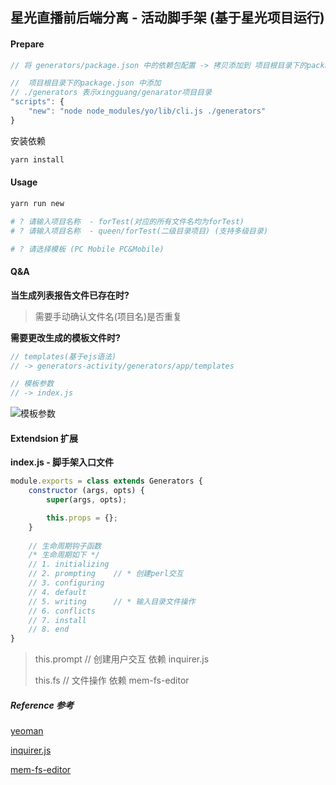 ## 星光直播前后端分离 - 活动脚手架 (基于星光项目运行)

#### Prepare

```js
// 将 generators/package.json 中的依赖包配置 -> 拷贝添加到 项目根目录下的package.json中
```

```js
//  项目根目录下的package.json 中添加
// ./generators 表示xingguang/genarator项目目录
"scripts": {
    "new": "node node_modules/yo/lib/cli.js ./generators"
}
```

安装依赖

```bash
yarn install
```

#### Usage

```bash
yarn run new

# ? 请输入项目名称  - forTest(对应的所有文件名均为forTest)
# ? 请输入项目名称  - queen/forTest(二级目录项目) (支持多级目录)

# ? 请选择模板 (PC Mobile PC&Mobile)
```

#### Q&A

**当生成列表报告文件已存在时?**

> 需要手动确认文件名(项目名)是否重复

**需要更改生成的模板文件时?**

```javascript
// templates(基于ejs语法)
// -> generators-activity/generators/app/templates

// 模板参数
// -> index.js
```

![模板参数](C:\Users\Administrator\Desktop\note\imgs\yo.png)



#### Extendsion 扩展

**index.js - 脚手架入口文件**

```javascript
module.exports = class extends Generators {
    constructor (args, opts) {
        super(args, opts);

        this.props = {};
    }
    
    // 生命周期钩子函数
    /* 生命周期如下 */
    // 1. initializing
    // 2. prompting    // * 创建perl交互
    // 3. configuring
    // 4. default
    // 5. writing      // * 输入目录文件操作
    // 6. conflicts
    // 7. install
    // 8. end   
}
```

>this.prompt // 创建用户交互 依赖 inquirer.js
>
>this.fs // 文件操作 依赖 mem-fs-editor



##### Reference 参考

[yeoman](http://yeoman.io/generator/)

[inquirer.js](https://github.com/SBoudrias/Inquirer.js)

[mem-fs-editor](https://npm.taobao.org/package/mem-fs-editor)
